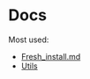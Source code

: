 # Docs
Most used:
- [Fresh_install.md](https://github.com/cylmat/docs/blob/main/Fresh_install.md)
- [Utils](https://github.com/cylmat/docs/tree/main/Utils)
